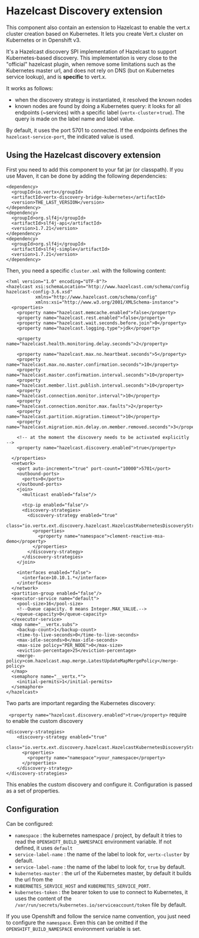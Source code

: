 # Hazelcast Discovery extension

This component also contain an extension to Hazelcast to enable the vert.x cluster creation based on Kubernetes. It
lets you create Vert.x cluster on Kubernetes or in Openshift v3.

It's a Hazelcast discovery SPI implementation of Hazelcast to support Kubernetes-based discovery. This implementation
is very close to the "official" hazelcast plugin, when remove some limitations such as the Kubernetes master url, and
does not rely on DNS (but on Kubernetes service lookup), and is **specific** to vert.x.

It works as follows:

* when the discovery strategy is instantiated, it resolved the known nodes
* known nodes are found by doing a Kubernetes query: it looks for all endpoints (~services) with a specific label
(`vertx-cluster`=`true`). The query is made on the label name and label value.

By default, it uses the port 5701 to connected. If the endpoints defines the `hazelcast-service-port`, the indicated
value is used.

## Using the Hazelcast discovery extension

First you need to add this component to your fat jar (or classpath). If you use Maven, it can be done by adding the
following dependencies:

```
<dependency>
  <groupId>io.vertx</groupId>
  <artifactId>vertx-discovery-bridge-kubernetes</artifactId>
  <version>THE_LAST_VERSION</version>
</dependency>
<dependency>
  <groupId>org.slf4j</groupId>
  <artifactId>slf4j-api</artifactId>
  <version>1.7.21</version>
</dependency>
<dependency>
  <groupId>org.slf4j</groupId>
  <artifactId>slf4j-simple</artifactId>
  <version>1.7.21</version>
</dependency>
```

Then, you need a specific `cluster.xml` with the following content:

```
<?xml version="1.0" encoding="UTF-8"?>
<hazelcast xsi:schemaLocation="http://www.hazelcast.com/schema/config hazelcast-config-3.6.xsd"
           xmlns="http://www.hazelcast.com/schema/config"
           xmlns:xsi="http://www.w3.org/2001/XMLSchema-instance">
  <properties>
    <property name="hazelcast.memcache.enabled">false</property>
    <property name="hazelcast.rest.enabled">false</property>
    <property name="hazelcast.wait.seconds.before.join">0</property>
    <property name="hazelcast.logging.type">jdk</property>

    <property name="hazelcast.health.monitoring.delay.seconds">2</property>

    <property name="hazelcast.max.no.heartbeat.seconds">5</property>
    <property name="hazelcast.max.no.master.confirmation.seconds">10</property>
    <property name="hazelcast.master.confirmation.interval.seconds">10</property>
    <property name="hazelcast.member.list.publish.interval.seconds">10</property>
    <property name="hazelcast.connection.monitor.interval">10</property>
    <property name="hazelcast.connection.monitor.max.faults">2</property>
    <property name="hazelcast.partition.migration.timeout">10</property>
    <property name="hazelcast.migration.min.delay.on.member.removed.seconds">3</property>

    <!-- at the moment the discovery needs to be activated explicitly -->
    <property name="hazelcast.discovery.enabled">true</property>

  </properties>
  <network>
    <port auto-increment="true" port-count="10000">5701</port>
    <outbound-ports>
      <ports>0</ports>
    </outbound-ports>
    <join>
      <multicast enabled="false"/>

      <tcp-ip enabled="false"/>
      <discovery-strategies>
        <discovery-strategy enabled="true"
                            class="io.vertx.ext.discovery.hazelcast.HazelcastKubernetesDiscoveryStrategy">
          <properties>
            <property name="namespace">clement-reactive-msa-demo</property>
          </properties>
        </discovery-strategy>
      </discovery-strategies>
    </join>

    <interfaces enabled="false">
      <interface>10.10.1.*</interface>
    </interfaces>
  </network>
  <partition-group enabled="false"/>
  <executor-service name="default">
    <pool-size>16</pool-size>
    <!--Queue capacity. 0 means Integer.MAX_VALUE.-->
    <queue-capacity>0</queue-capacity>
  </executor-service>
  <map name="__vertx.subs">
    <backup-count>1</backup-count>
    <time-to-live-seconds>0</time-to-live-seconds>
    <max-idle-seconds>0</max-idle-seconds>
    <max-size policy="PER_NODE">0</max-size>
    <eviction-percentage>25</eviction-percentage>
    <merge-policy>com.hazelcast.map.merge.LatestUpdateMapMergePolicy</merge-policy>
  </map>
  <semaphore name="__vertx.*">
    <initial-permits>1</initial-permits>
  </semaphore>
</hazelcast>
```

Two parts are important regarding the Kubernetes discovery:

` <property name="hazelcast.discovery.enabled">true</property>` require to enable the custom discovery

```
<discovery-strategies>
    <discovery-strategy enabled="true"
                        class="io.vertx.ext.discovery.hazelcast.HazelcastKubernetesDiscoveryStrategy">
      <properties>
        <property name="namespace">your_namespace</property>
      </properties>
    </discovery-strategy>
</discovery-strategies>
```

This enables the custom discovery and configure it. Configuration is passed as a set of properties.

## Configuration

Can be configured:

* `namespace` : the kubernetes namespace / project, by default it tries to read the `OPENSHIFT_BUILD_NAMESPACE`
 environment variable. If not defined, it uses `default`
* `service-label-name` : the name of the label to look for, `vertx-cluster` by default.
* `service-label-name` : the name of the label to look for, `true` by default.
* `kubernetes-master` : the url of the Kubernetes master, by default it builds the url from the
* `KUBERNETES_SERVICE_HOST` and `KUBERNETES_SERVICE_PORT`.
* `kubernetes-token` : the bearer token to use to connect to Kubernetes, it uses the content of the
 `/var/run/secrets/kubernetes.io/serviceaccount/token` file by default.

If you use Openshift and follow the service name convention, you just need to configure the `namespace`. Even this
 can be omitted if the `OPENSHIFT_BUILD_NAMESPACE` environment variable is set.
